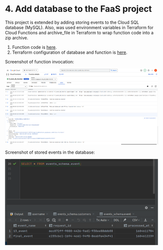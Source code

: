 # 4. Add database to the FaaS project

This project is extended by adding storing events to the Cloud SQL database (MySQL).
Also, was used environment variables in Terraform for Cloud Functions and archive_file in Terraform to wrap function code into a zip archive.

1. Function code is [here](https://github.com/Vadymor/cloud_computing/blob/501d11a7ec692e462d0dd8b38320148416555d05/Task4/event_db_function/main.py).
2. Terraform configuration of database and function is [here](https://github.com/Vadymor/cloud_computing/blob/ffd40cda987e1e1abc1f453bea17f6e873579f07/Task4/db_resources.tf).


Screenshot of function invocation:

![](./img/event_to_db_invocation.png)

Screenshot of stored events in the database:

![](./img/stored_events.png)